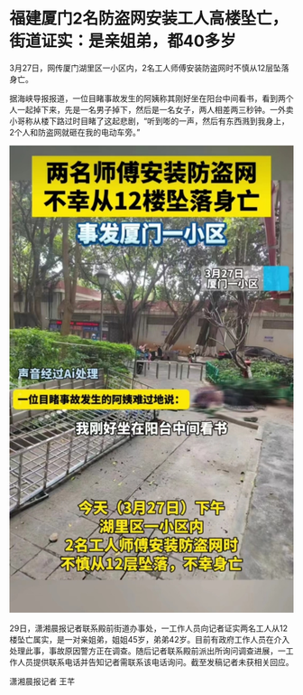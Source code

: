 # 福建厦门2名防盗网安装工人高楼坠亡，街道证实：是亲姐弟，都40多岁

3月27日，网传厦门湖里区一小区内，2名工人师傅安装防盗网时不慎从12层坠落身亡。

据海峡导报报道，一位目睹事故发生的阿姨称其刚好坐在阳台中间看书，看到两个人一起掉下来，先是一名男子掉下，然后是一名女子，两人相差两三秒钟。一外卖小哥称从楼下路过时目睹了这起悲剧，“听到嘭的一声，然后有东西溅到我身上，2个人和防盗网就砸在我的电动车旁。”

![66b568aa6fe0785592c964356035fbe4.jpg](https://raw.githubusercontent.com/qqhsx/qqnews_image/main/2024/03/29/福建厦门2名防盗网安装工人高楼坠亡，街道证实：是亲姐弟，都40多岁/66b568aa6fe0785592c964356035fbe4.jpg)

29日，潇湘晨报记者联系殿前街道办事处，一工作人员向记者证实两名工人从12楼坠亡属实，是一对亲姐弟，姐姐45岁，弟弟42岁。目前有政府工作人员在介入处理此事，事故原因警方正在调查。随后记者联系殿前派出所询问调查进展，一工作人员提供联系电话并告知记者需联系该电话询问。截至发稿记者未获相关回应。

潇湘晨报记者 王芊

